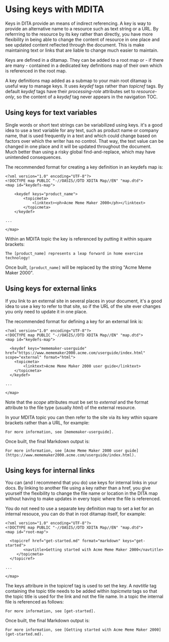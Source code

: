# Using keys with MDITA

Keys in DITA provide an means of indirect referencing. A key is way to provide an alternative name to a resource such as text string or a URL. By referrring to the resource by its key rather than directly, you have more flexibility in being able to change the content of resource in one place and see updated content reflected through the document. This is make maintaining text or links that are liable to change much easier to maintain.

Keys are defined in a ditamap. They can be added to a root map or - if there are many - contained in a dedicated key definitions map of their own which is referenced in the root map.

A key definitions map added as a submap to your main root ditamap is useful way to manage keys. It uses *keydef* tags rather than *topicref* tags. By default *keydef* tags have their *processing-role* attributes set to *resource-only*, so the content of a *keydef* tag never appears in the navigation TOC.

## Using keys for text variables

Single words or short text strings can be variabilized using keys. it's a good idea to use a text variable for any text, such as product name or company name, that is used frequently in a text and which could change based on factors over which the writer has no control. That way, the text value can be changed in one place and it will be updated throughout the document. Much better than using a risky global find-and-replace, which may have unintended consequences.

The recommended format for creating a key definition in an keydefs map is:

```
<?xml version="1.0" encoding="UTF-8"?>
<!DOCTYPE map PUBLIC "-//OASIS//DTD XDITA Map//EN" "map.dtd">
<map id="keydefs-map">    
    
    <keydef keys="product_name">
        <topicmeta>
            <linktext><ph>Acme Meme Maker 2000</ph></linktext>
        </topicmeta>
    </keydef>

...

</map>
```

Within an MDITA topic the key is referenced by putting it within square brackets:

```
The [product_name] represents a leap forward in home exercise technology! 
```

Once built, `[product_name]` will be replaced by the string "Acme Meme Maker 2000".

## Using keys for external links

If you link to an external site in several places in your document, it's a good idea to use a key to refer to that site, so if the URL of the site ever changes you only need to update it in one place.

The recommended format for defining a key for an external link is:

```
<?xml version="1.0" encoding="UTF-8"?>
<!DOCTYPE map PUBLIC "-//OASIS//DTD XDITA Map//EN" "map.dtd">
<map id="keydefs-map">  

  <keydef keys="mememaker-userguide" href="https://www.mememaker2000.acme.com/userguide/index.html" scope="external" format="html">
    <topicmeta>
        <linktext>Acme Meme Maker 2000 user guide</linktext>
    </topicmeta>
  </keydef>

...

</map>
```

Note that the *scope* attributes must be set to *external* and the format attribute to the file type \(usually *html*\) of the external resource.

In your MDITA topic you can then refer to the site via its key wthin square brackets rather than a URL, for example:

```
For more information, see [mememaker-userguide].
```

Once built, the final Markdown output is:

```
For more information, see [Acme Meme Maker 2000 user guide](https://www.mememaker2000.acme.com/userguide/index.html).
```

## Using keys for internal links

You can \(and I recommend that you do\) use keys for internal links in your docs. By linking to another file using a key rather than a href, you give yourself the flexibility to change the file name or location in the DITA map without having to make updates in every topic where the file is referenced.

You do not need to use a separate key definition map to set a ket for an internal resouce, you can do that in root ditamap itself, for example:

```
<?xml version="1.0" encoding="UTF-8"?>
<!DOCTYPE map PUBLIC "-//OASIS//DTD XDITA Map//EN" "map.dtd">
<map id="root-map"> 

  <topicref href="get-started.md" format="markdown" keys="get-started">
        <navtitle>Getting started with Acme Meme Maker 2000</navtitle>
     </topicmeta>
  </topicref>

...

</map>
```

The keys attribure in the topicref tag is used to set the key. A *navtitle* tag containing the topic title needs to be added within *topicmeta* tags so that the topic title is used for the link and not the file name. In a topic the internal file is referenced as follows:

```
For more information, see [get-started].
```

Once built, the final Markdown output is:

```
For more information, see [Getting started with Acme Meme Maker 2000](get-started.md).
```

